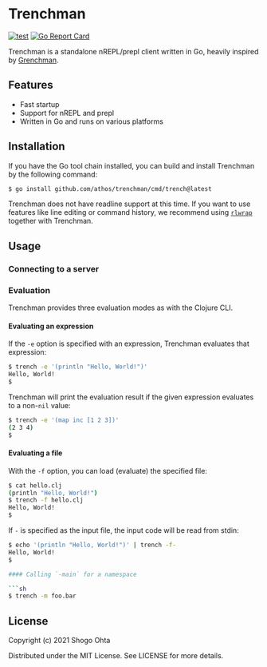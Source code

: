 # Trenchman
[![test](https://github.com/athos/trenchman/actions/workflows/test.yaml/badge.svg)](https://github.com/athos/trenchman/actions/workflows/test.yaml)
[![Go Report Card](https://goreportcard.com/badge/github.com/athos/trenchman)](https://goreportcard.com/report/github.com/athos/trenchman)

Trenchman is a standalone nREPL/prepl client written in Go, heavily inspired by [Grenchman](https://github.com/technomancy/grenchman).

## Features

- Fast startup
- Support for nREPL and prepl
- Written in Go and runs on various platforms

## Installation

If you have the Go tool chain installed, you can build and install Trenchman by the following command:

```sh
$ go install github.com/athos/trenchman/cmd/trench@latest
```

Trenchman does not have readline support at this time. If you want to use features like line editing or command history, we recommend using [`rlwrap`](https://github.com/hanslub42/rlwrap) together with Trenchman.

## Usage

### Connecting to a server

### Evaluation

Trenchman provides three evaluation modes as with the Clojure CLI.

#### Evaluating an expression

If the `-e` option is specified with an expression, Trenchman evaluates that expression:

```sh
$ trench -e '(println "Hello, World!")'
Hello, World!
$
```

Trenchman will print the evaluation result if the given expression evaluates to a non-`nil` value:

```sh
$ trench -e '(map inc [1 2 3])'
(2 3 4)
$
```

#### Evaluating a file

With the `-f` option, you can load (evaluate) the specified file:

```sh
$ cat hello.clj
(println "Hello, World!")
$ trench -f hello.clj
Hello, World!
$
```

If `-` is specified as the input file, the input code will be read from stdin:

```sh
$ echo '(println "Hello, World!")' | trench -f-
Hello, World!
$

#### Calling `-main` for a namespace

```sh
$ trench -m foo.bar
```

## License

Copyright (c) 2021 Shogo Ohta

Distributed under the MIT License. See LICENSE for more details.
